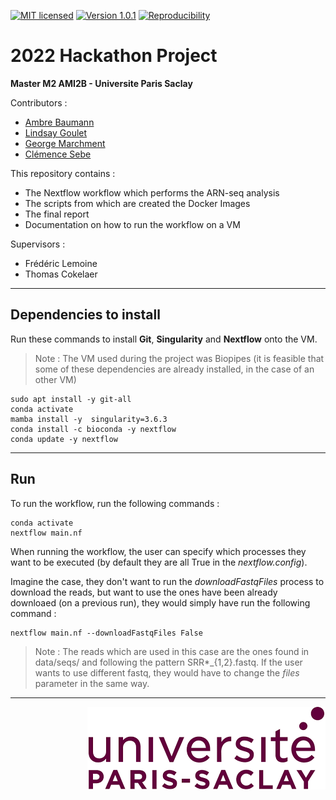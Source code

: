 [![MIT licensed](https://img.shields.io/badge/license-MIT-green.svg)](LICENSE) [![Version 1.0.1](https://img.shields.io/badge/version-v1.0-yellow)]()
[![Reproducibility](https://img.shields.io/badge/Crucial-Reproducibility-orange)]()


# 2022 Hackathon Project 

**Master M2 AMI2B - Universite Paris Saclay**

Contributors :

* [Ambre Baumann](https://github.com/ambrebaumann)
* [Lindsay Goulet](https://github.com/Lindsay-Goulet)
* [George Marchment](https://github.com/George-Marchment)
* [Clémence Sebe](https://github.com/ClemenceS)

This repository contains :
    
* The Nextflow workflow which performs the ARN-seq analysis
* The scripts from which are created the Docker Images
* The final report
* Documentation on how to run the workflow on a VM

Supervisors : 

* Frédéric Lemoine
* Thomas Cokelaer

___

## Dependencies to install

Run these commands to install **Git**, **Singularity** and **Nextflow** onto the VM. 

> Note : The VM used during the project was Biopipes (it is feasible that some of these dependencies are already installed, in the case of an other VM)

```
sudo apt install -y git-all
conda activate
mamba install -y  singularity=3.6.3
conda install -c bioconda -y nextflow
conda update -y nextflow
```

___

## Run 

To run the workflow, run the following commands : 

```
conda activate
nextflow main.nf
```

When running the workflow, the user can specify which processes they want to be executed (by default they are all True in the *nextflow.config*).

Imagine the case, they don't want to run the *downloadFastqFiles* process to download the reads, but want to use the ones have been already downloaed (on a previous run), they would simply have run the following command :
 
```
nextflow main.nf --downloadFastqFiles False
```

> Note :  The reads which are used in this case are the ones found in data/seqs/ and following the pattern SRR*_{1,2}.fastq. If the user wants to use different fastq, they would have to change the *files* parameter in the same way.

___

<img align="right" src="pictures/paris-saclay.png">


